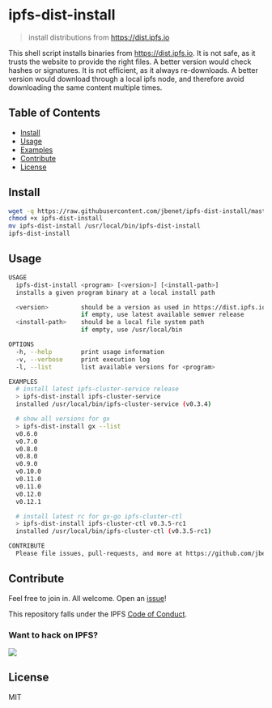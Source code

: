 # ipfs-dist-install

> install distributions from https://dist.ipfs.io

This shell script installs binaries from https://dist.ipfs.io. It is not safe, as it trusts the website to provide the right files. A better version would check hashes or signatures. It is not efficient, as it always re-downloads. A better version would download through a local ipfs node, and therefore avoid downloading the same content multiple times.

## Table of Contents

- [Install](#install)
- [Usage](#usage)
- [Examples](#examples)
- [Contribute](#contribute)
- [License](#license)

## Install

```sh
wget -q https://raw.githubusercontent.com/jbenet/ipfs-dist-install/master/ipfs-dist-install
chmod +x ipfs-dist-install
mv ipfs-dist-install /usr/local/bin/ipfs-dist-install
ipfs-dist-install
```

## Usage

```sh
USAGE
  ipfs-dist-install <program> [<version>] [<install-path>]
  installs a given program binary at a local install path

  <version>         should be a version as used in https://dist.ipfs.io
                    if empty, use latest available semver release
  <install-path>    should be a local file system path
                    if empty, use /usr/local/bin

OPTIONS
  -h, --help        print usage information
  -v, --verbose     print execution log
  -l, --list        list available versions for <program>

EXAMPLES
  # install latest ipfs-cluster-service release
  > ipfs-dist-install ipfs-cluster-service
  installed /usr/local/bin/ipfs-cluster-service (v0.3.4)

  # show all versions for gx
  > ipfs-dist-install gx --list
  v0.6.0
  v0.7.0
  v0.8.0
  v0.8.0
  v0.9.0
  v0.10.0
  v0.11.0
  v0.11.0
  v0.12.0
  v0.12.1

  # install latest rc for gx-go ipfs-cluster-ctl
  > ipfs-dist-install ipfs-cluster-ctl v0.3.5-rc1
  installed /usr/local/bin/ipfs-cluster-ctl (v0.3.5-rc1)

CONTRIBUTE
  Please file issues, pull-requests, and more at https://github.com/jbenet/ipfs-dist-install
```

## Contribute

Feel free to join in. All welcome. Open an [issue](https://github.com/ipfs/install-go-ipfs/issues)!

This repository falls under the IPFS [Code of Conduct](https://github.com/ipfs/community/blob/master/code-of-conduct.md).

### Want to hack on IPFS?

[![](https://cdn.rawgit.com/jbenet/contribute-ipfs-gif/master/img/contribute.gif)](https://github.com/ipfs/community/blob/master/contributing.md)

## License

MIT
